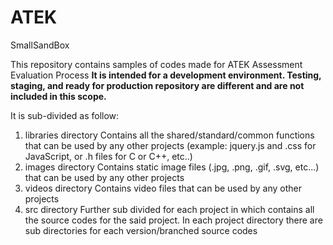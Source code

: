 # ATEK
SmallSandBox

This repository contains samples of codes made for ATEK Assessment Evaluation Process
**It is intended for a development environment.  Testing, staging, and ready for production repository are different and are not included in this scope.**

It is sub-divided as follow:
  1) libraries directory
     Contains all the shared/standard/common functions that can be used by any other projects (example: jquery.js and .css for JavaScript, or .h files for C or C++, etc..)
  2) images directory
     Contains static image files (.jpg, .png, .gif, .svg, etc...) that can be used by any other projects
  3) videos directory
     Contains video files that can be used by any other projects
  4) src directory
     Further sub divided for each project in which contains all the source codes for the said project.
     In each project directory there are sub directories for each version/branched source codes
